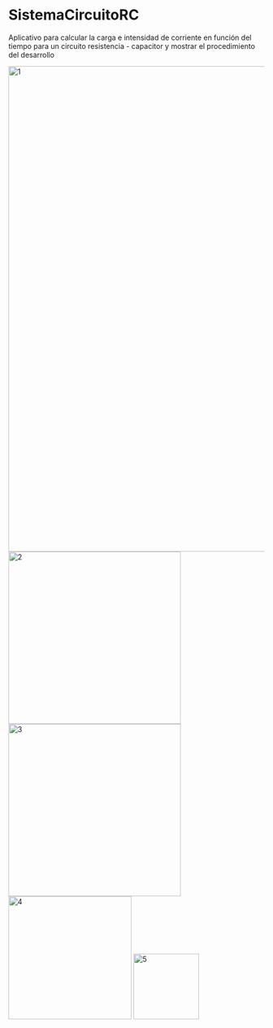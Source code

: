 # SistemaCircuitoRC
Aplicativo para calcular la carga e intensidad de corriente en función del tiempo para un circuito resistencia - capacitor y mostrar el procedimiento del desarrollo

<img width="955" alt="1" src="https://user-images.githubusercontent.com/85837821/195523613-f1051063-1a3c-451a-bfb8-f81db73766f1.png">
<img width="339" alt="2" src="https://user-images.githubusercontent.com/85837821/195523621-c8483bd0-d2bb-4c26-a78c-0982b0fc2af8.png">
<img width="339" alt="3" src="https://user-images.githubusercontent.com/85837821/195523623-2e3253f0-aeba-4701-baa4-8a64f448a35e.png">
<img width="242" alt="4" src="https://user-images.githubusercontent.com/85837821/195523624-5f3a4c2d-4803-4bb8-aab4-984a6e464302.png">
<img width="129" alt="5" src="https://user-images.githubusercontent.com/85837821/195523628-4104e945-6bdb-41be-af60-a8335862d248.png">





